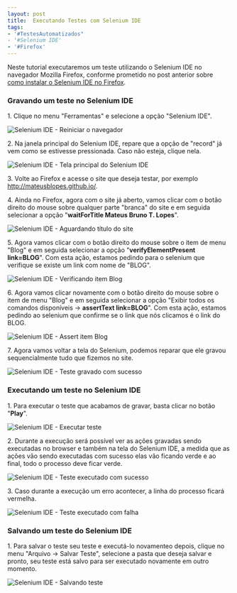 ```yaml
---
layout: post
title:  Executando Testes com Selenium IDE
tags:
- '#TestesAutomatizados"
- '#Selenium IDE'
- '#Firefox'
---
```


<p>Neste tutorial executaremos um teste utilizando o Selenium IDE no navegador Mozilla Firefox, conforme prometido no post anterior sobre <a href="http://mateusblopes.github.io/instalando-selenium-ide-no-firefox" target="_blank">como instalar o Selenium IDE no Firefox</a>.</p>

<h3 id="heading3">Gravando um teste no Selenium IDE</h3>

<p>1. Clique no menu "Ferramentas" e selecione a opção "Selenium IDE".</p>

<p><img src="https://raw.githubusercontent.com/mateusblopes/mateusblopes.github.io/master/_posts/img/ExecutandoSeleniumIDE1.png" alt="Selenium IDE - Reiniciar o navegador" /></p>

<p>2. Na janela principal do Selenium IDE, repare que a opção de "record" já vem como se estivesse pressionada. Caso não esteja, clique nela.</p>

<p><img src="https://raw.githubusercontent.com/mateusblopes/mateusblopes.github.io/master/_posts/img/ExecutandoSeleniumIDE2.png" alt="Selenium IDE - Tela principal do Selenium IDE" /></p>

<p>3. Volte ao Firefox e acesse o site que deseja testar, por exemplo <a href="http://mateusblopes.github.io/" target="_blank">http://mateusblopes.github.io/</a>.</p>

<p>4. Ainda no Firefox, agora com o site já aberto, vamos clicar com o botão direito do mouse sobre qualquer parte "branca" do site e em seguida selecionar a opção "<strong>waitForTitle Mateus Bruno T. Lopes</strong>".</p>

<p><img src="https://raw.githubusercontent.com/mateusblopes/mateusblopes.github.io/master/_posts/img/ExecutandoSeleniumIDE3.png" alt="Selenium IDE - Aguardando título do site" /></p>

<p>5. Agora vamos clicar com o botão direito do mouse sobre o item de menu "Blog" e em seguida selecionar a opção "<strong>verifyElementPresent link=BLOG</strong>". Com esta ação, estamos pedindo para o selenium que verifique se existe um link com nome de "BLOG".</p>

<p><img src="https://raw.githubusercontent.com/mateusblopes/mateusblopes.github.io/master/_posts/img/ExecutandoSeleniumIDE4.png" alt="Selenium IDE - Verificando item Blog" /></p>

<p>6. Agora vamos clicar novamente com o botão direito do mouse sobre o item de menu "Blog" e em seguida selecionar a opção "Exibir todos os comandos disponíveis -> <strong>assertText link=BLOG</strong>". Com esta ação, estamos pedindo ao selenium que confirme se o link que nós clicamos é o link do BLOG.</p>

<p><img src="https://raw.githubusercontent.com/mateusblopes/mateusblopes.github.io/master/_posts/img/ExecutandoSeleniumIDE5.png" alt="Selenium IDE - Assert item Blog" /></p>

<p>7. Agora vamos voltar a tela do Selenium, podemos reparar que ele gravou sequencialmente tudo que fizemos no site.</p>

<p><img src="https://raw.githubusercontent.com/mateusblopes/mateusblopes.github.io/master/_posts/img/ExecutandoSeleniumIDE6.png" alt="Selenium IDE - Teste gravado com sucesso" /></p>

<h3 id="heading3">Executando um teste no Selenium IDE</h3>

<p>1. Para executar o teste que acabamos de gravar, basta clicar no botão "<strong>Play</strong>".</p>

<p><img src="https://raw.githubusercontent.com/mateusblopes/mateusblopes.github.io/master/_posts/img/ExecutandoSeleniumIDE7.png" alt="Selenium IDE - Executar teste" /></p>

<p>2. Durante a execução será possível ver as ações gravadas sendo executadas no browser e também na tela do Selenium IDE, a medida que as ações vão sendo executadas com sucesso elas vão ficando verde e ao final, todo o processo deve ficar verde.</p>

<p><img src="https://raw.githubusercontent.com/mateusblopes/mateusblopes.github.io/master/_posts/img/ExecutandoSeleniumIDE8.png" alt="Selenium IDE - Teste executado com sucesso" /></p>

<p>3. Caso durante a execução um erro acontecer, a linha do processo ficará vermelha.</p>

<p><img src="https://raw.githubusercontent.com/mateusblopes/mateusblopes.github.io/master/_posts/img/ExecutandoSeleniumIDE9.png" alt="Selenium IDE - Teste executado com falha" /></p>

<h3 id="heading3">Salvando um teste do Selenium IDE</h3>

<p>1. Para salvar o teste seu teste e executá-lo novamenteo depois, clique no menu "Arquivo -> Salvar Teste", selecione a pasta que deseja salvar e pronto, seu teste está salvo para ser executado novamente em outro momento.</p>

<p><img src="https://raw.githubusercontent.com/mateusblopes/mateusblopes.github.io/master/_posts/img/ExecutandoSeleniumIDE10.png" alt="Selenium IDE - Salvando teste" /></p>
